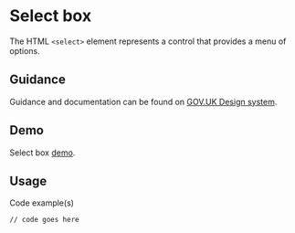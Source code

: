 # Select box

The HTML `<select>` element represents a control that provides a menu of options.

## Guidance

Guidance and documentation can be found on [GOV.UK Design system](linkgoeshere).

## Demo

Select box [demo](linkgoeshere).

## Usage

Code example(s)

```
// code goes here
```


<!--
## Installation

```
npm install --save @govuk-frontend/select-box
```
-->
